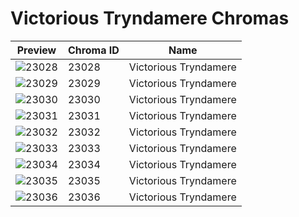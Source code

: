 # Victorious Tryndamere Chromas



| Preview | Chroma ID | Name |
|---------|-----------|------|
| ![23028](https://raw.communitydragon.org/latest/plugins/rcp-be-lol-game-data/global/default/v1/champion-chroma-images/23/23028.png) | 23028 | Victorious Tryndamere |
| ![23029](https://raw.communitydragon.org/latest/plugins/rcp-be-lol-game-data/global/default/v1/champion-chroma-images/23/23029.png) | 23029 | Victorious Tryndamere |
| ![23030](https://raw.communitydragon.org/latest/plugins/rcp-be-lol-game-data/global/default/v1/champion-chroma-images/23/23030.png) | 23030 | Victorious Tryndamere |
| ![23031](https://raw.communitydragon.org/latest/plugins/rcp-be-lol-game-data/global/default/v1/champion-chroma-images/23/23031.png) | 23031 | Victorious Tryndamere |
| ![23032](https://raw.communitydragon.org/latest/plugins/rcp-be-lol-game-data/global/default/v1/champion-chroma-images/23/23032.png) | 23032 | Victorious Tryndamere |
| ![23033](https://raw.communitydragon.org/latest/plugins/rcp-be-lol-game-data/global/default/v1/champion-chroma-images/23/23033.png) | 23033 | Victorious Tryndamere |
| ![23034](https://raw.communitydragon.org/latest/plugins/rcp-be-lol-game-data/global/default/v1/champion-chroma-images/23/23034.png) | 23034 | Victorious Tryndamere |
| ![23035](https://raw.communitydragon.org/latest/plugins/rcp-be-lol-game-data/global/default/v1/champion-chroma-images/23/23035.png) | 23035 | Victorious Tryndamere |
| ![23036](https://raw.communitydragon.org/latest/plugins/rcp-be-lol-game-data/global/default/v1/champion-chroma-images/23/23036.png) | 23036 | Victorious Tryndamere |